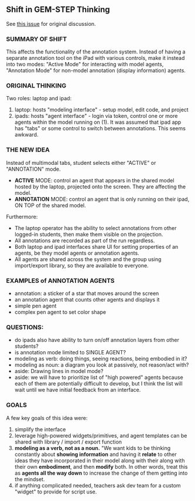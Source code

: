 ## Shift in GEM-STEP Thinking

See [this issue](https://gitlab.com/stepsys/gem-step/gsgo/-/issues/1) for original discussion.

### SUMMARY OF SHIFT

This affects the functionality of the annotation system. Instead of having a separate annotation tool on the iPad with various controls, make it instead into two modes: "Active Mode" for interacting with model agents, "Annotation Mode" for non-model annotation (display information) agents.

### ORIGINAL THINKING

Two roles: laptop and ipad:

1. laptop: hosts "modeling interface" - setup model, edit code, and project
2. ipads: hosts "agent interface" - login via token, control one or more agents within the model running on (1). It was assumed that ipad app has "tabs" or some control to switch between annotations. This seems awkward.

### THE NEW IDEA

Instead of multimodal tabs, student selects either "ACTIVE" or "ANNOTATION" mode.

* **ACTIVE** MODE: control an agent that appears in the shared model hosted by the laptop, projected onto the screen. They are affecting the model.
* **ANNOTATION** MODE: control an agent that is only running on their ipad, ON TOP of the shared model. 

Furthermore:

* The laptop operator has the ability to select annotations from other logged-in students, then make them visible on the projection. 
* All annotations are recorded as part of the run regardless.
* Both laptop and ipad interfaces share UI for setting properties of an agents, be they model agents or annotation agents.
* All agents are shared across the system and the group using import/export library, so they are available to everyone.

### EXAMPLES of ANNOTATION AGENTS

* annotation: a sticker of a star that moves around the screen
* an annotation agent that counts other agents and displays it
* simple pen agent
* complex pen agent to set color shape

### QUESTIONS:

* do ipads also have ability to turn on/off annotation layers from other students?
* is annotation mode limited to SINGLE AGENT?
* modeling as verb: doing things, seeing reactions, being embodied in it?
* modeling as noun: a diagram you look at passively, not reason/act with?
* aside: Drawing lines in model mode? 
* aside: we will have to prioritize list of "high powered" agents because each of them are potentially difficult to develop, but I think the list will wait until we have initial feedback from an interface.

### GOALS

A few key goals of this idea were:

1. simplify the interface
2. leverage high-powered widgets/primitives, and agent templates can be shared with library / import / export function
3. **modeling as a verb, not as a noun.** "We want kids to be thinking constantly about **showing information** and having it **relate** to other ideas they have incorporated in their model along with their along with their own **embodiment**, and then **modify** both. In other words, treat this as **agents all the way down** to increase the change of them getting into the mindset.
4. if anything complicated needed, teachers ask dev team for a custom "widget" to provide for script use.
